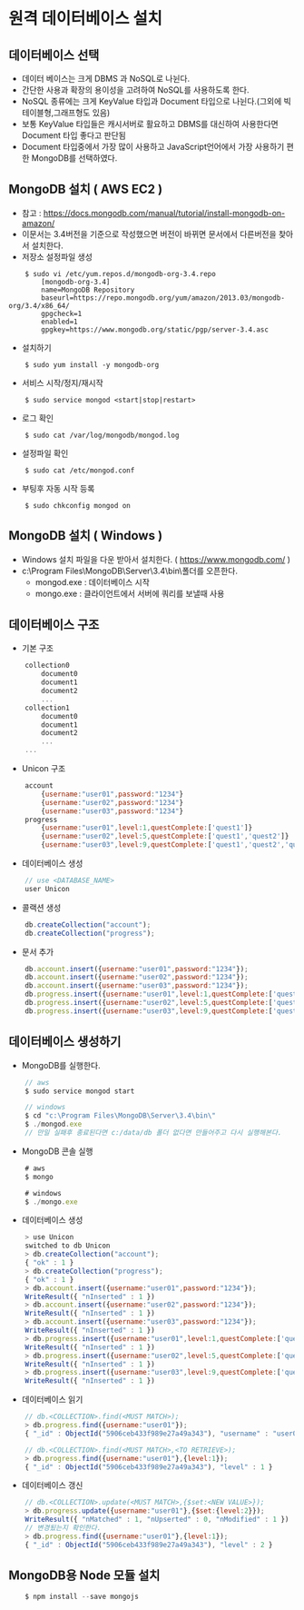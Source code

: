 # 원격 데이터베이스 설치

## 데이터베이스 선택
- 데이터 베이스는 크게 DBMS 과 NoSQL로 나뉜다.
- 간단한 사용과 확장의 용이성을 고려하여 NoSQL를 사용하도록 한다.
- NoSQL 종류에는 크게 KeyValue 타입과 Document 타입으로 나뉜다.(그외에 빅테이블형,그래프형도 있음)
- 보통 KeyValue 타입들은 캐시서버로 활요하고 DBMS를 대신하여 사용한다면 Document 타입 좋다고 판단됨
- Document 타입중에서 가장 많이 사용하고 JavaScript언어에서 가장 사용하기 편한 MongoDB를 선택하였다.

## MongoDB 설치 ( AWS EC2 )
- 참고 : https://docs.mongodb.com/manual/tutorial/install-mongodb-on-amazon/
- 이문서는 3.4버전을 기준으로 작성했으면 버전이 바뀌면 문서에서 다른버전을 찾아서 설치한다.
- 저장소 설정파일 생성
```
    $ sudo vi /etc/yum.repos.d/mongodb-org-3.4.repo
        [mongodb-org-3.4]
        name=MongoDB Repository
        baseurl=https://repo.mongodb.org/yum/amazon/2013.03/mongodb-org/3.4/x86_64/
        gpgcheck=1
        enabled=1
        gpgkey=https://www.mongodb.org/static/pgp/server-3.4.asc
```
- 설치하기
```
    $ sudo yum install -y mongodb-org
```
- 서비스 시작/정지/재시작
```
    $ sudo service mongod <start|stop|restart>
```
- 로그 확인
```
    $ sudo cat /var/log/mongodb/mongod.log
```
- 설정파일 확인
```
    $ sudo cat /etc/mongod.conf
```
- 부팅후 자동 시작 등록
```
    $ sudo chkconfig mongod on
```

## MongoDB 설치 ( Windows )
- Windows 설치 파일을 다운 받아서 설치한다. ( https://www.mongodb.com/ )
- c:\Program Files\MongoDB\Server\3.4\bin\폴더를 오픈한다.
    - mongod.exe : 데이터베이스 시작
    - mongo.exe : 클라이언트에서 서버에 쿼리를 보낼때 사용


## 데이터베이스 구조
- 기본 구조
```js
    collection0
        document0
        document1
        document2
        ...
    collection1
        document0
        document1
        document2
        ...
    ...
```
- Unicon 구조
```js
    account
        {username:"user01",password:"1234"}
        {username:"user02",password:"1234"}
        {username:"user03",password:"1234"}
    progress
        {username:"user01",level:1,questComplete:['quest1']}
        {username:"user02",level:5,questComplete:['quest1','quest2']}
        {username:"user03",level:9,questComplete:['quest1','quest2','quest3']}
```
- 데이터베이스 생성
```js
    // use <DATABASE_NAME>
    user Unicon
```
- 콜랙션 생성
```js
    db.createCollection("account");
    db.createCollection("progress");
```
- 문서 추가
```js
    db.account.insert({username:"user01",password:"1234"});
    db.account.insert({username:"user02",password:"1234"});
    db.account.insert({username:"user03",password:"1234"});
    db.progress.insert({username:"user01",level:1,questComplete:['quest1']});
    db.progress.insert({username:"user02",level:5,questComplete:['quest1','quest2']});
    db.progress.insert({username:"user03",level:9,questComplete:['quest1','quest2','quest3']});
```

## 데이터베이스 생성하기
- MongoDB를 실행한다.
```js
    // aws
    $ sudo service mongod start

    // windows
    $ cd "c:\Program Files\MongoDB\Server\3.4\bin\"
    $ ./mongod.exe
    // 만일 실패후 종료된다면 c:/data/db 폴더 없다면 만들어주고 다시 실행해본다.
```
- MongoDB 콘솔 실행
```js
    # aws
    $ mongo

    # windows
    $ ./mongo.exe
```
- 데이터베이스 생성
```js
    > use Unicon
    switched to db Unicon
    > db.createCollection("account");
    { "ok" : 1 }
    > db.createCollection("progress");
    { "ok" : 1 }
    > db.account.insert({username:"user01",password:"1234"});
    WriteResult({ "nInserted" : 1 })
    > db.account.insert({username:"user02",password:"1234"});
    WriteResult({ "nInserted" : 1 })
    > db.account.insert({username:"user03",password:"1234"});
    WriteResult({ "nInserted" : 1 })
    > db.progress.insert({username:"user01",level:1,questComplete:['quest1']});
    WriteResult({ "nInserted" : 1 })
    > db.progress.insert({username:"user02",level:5,questComplete:['quest1','quest2']});
    WriteResult({ "nInserted" : 1 })
    > db.progress.insert({username:"user03",level:9,questComplete:['quest1','quest2','quest3']});
    WriteResult({ "nInserted" : 1 })
```
- 데이터베이스 읽기
```js
    // db.<COLLECTION>.find(<MUST MATCH>);
    > db.progress.find({username:"user01"});
    { "_id" : ObjectId("5906ceb433f989e27a49a343"), "username" : "user01", "level" : 1, "questComplete" : ["quest1" ] }

    // db.<COLLECTION>.find(<MUST MATCH>,<TO RETRIEVE>);
    > db.progress.find({username:"user01"},{level:1});
    { "_id" : ObjectId("5906ceb433f989e27a49a343"), "level" : 1 }
```
- 데이터베이스 갱신
```js
    // db.<COLLECTION>.update(<MUST MATCH>,{$set:<NEW VALUE>});
    > db.progress.update({username:"user01"},{$set:{level:2}});
    WriteResult({ "nMatched" : 1, "nUpserted" : 0, "nModified" : 1 })
    // 변경됬는지 확인한다.
    > db.progress.find({username:"user01"},{level:1});
    { "_id" : ObjectId("5906ceb433f989e27a49a343"), "level" : 2 }
```

## MongoDB용 Node 모듈 설치
```js
    $ npm install --save mongojs
```
